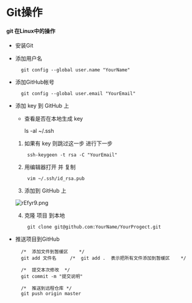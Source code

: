 Git操作
=====

#### git 在Linux中的操作

- 安装Git

- 添加用户名

		git config --global user.name "YourName"

- 添加GitHub帐号

		git config --global user.email "YourEmail"

- 添加 key 到 GitHub 上
	- 查看是否在本地生成 key

		ls -al ~/.ssh

	1. 如果有 key 则跳过这一步 进行下一步 

			ssh-keygeen -t rsa -C "YourEmail"
		
	2. 用编辑器打开 并 复制
	
			vim ~/.ssh/id_rsa.pub
	
	3.  添加到 GitHub 上
	
	![rEfyr9.png](https://s1.imgsha.com/2018/04/26/rEfyr9.png)
	
	4. 克隆 项目 到本地
	
			git clone git@github.com:YourName/YourProgect.git 
			
- 推送项目到GitHub
	
		/*	添加文件到暂缓区	*/
		git add 文件名     /*	git add .  表示把所有文件添加到暂缓区	*/
		
		/*	提交本次修改	*/
		git commit -m "提交说明"
		
		/*	推送到远程仓库	*/
		git push origin master

	 
	